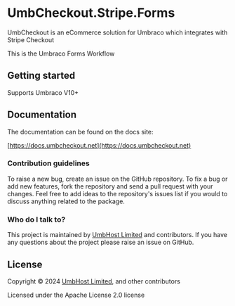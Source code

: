 # UmbCheckout.Stripe.Forms

UmbCheckout is an eCommerce solution for Umbraco which integrates with Stripe Checkout

This is the Umbraco Forms Workflow

## Getting started

Supports Umbraco V10+

## Documentation

The documentation can be found on the docs site:

[https://docs.umbcheckout.net](https://docs.umbcheckout.net)

### Contribution guidelines

To raise a new bug, create an issue on the GitHub repository. To fix a bug or add new features, fork the repository and send a pull request with your changes. Feel free to add ideas to the repository's issues list if you would to discuss anything related to the package.

### Who do I talk to?
This project is maintained by [UmbHost Limited](https://umbhost.net) and contributors. If you have any questions about the project please raise an issue on GitHub.

## License

Copyright &copy; 2024 [UmbHost Limited](https://umbhost.net), and other contributors

Licensed under the Apache License 2.0 license
